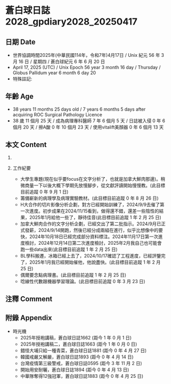 [_metadata_:encoding]: - "utf-8"
[_metadata_:language]: - "zh-Hant-TW"
[_metadata_:fileformat]: - "markdown"
[_metadata_:MIME_type]: - "text/plain"
[_metadata_:markdown_version]: - "commonmark version 0.30"
[_metadata_:markdown_spec]: - "https://spec.commonmark.org/0.30/"

# 蒼白球日誌2028_gpdiary2028_20250417 #

## 日期 Date ##

* 世界協調時間2025年(中華民國114年，令和7年)4月17日 / Unix 紀元 56 年 3 月 16 日 / 星期四 / 蒼白球紀元 6 年 6 月 20 日
* April 17, 2025 (UTC) / Unix Epoch 56 year 3 month 16 day / Thursday / Globus Pallidum year 6 month 6 day 20
* 特殊註記:

## 年齡 Age ##

* 38 years 11 months 25 days old / 7 years 6 months 5 days after acquiring ROC Surgical Pathology Licence
* 38 歲 11 個月 25 天 / 成為病理專科醫師 7 年 6 個月 5 天 / 日誌被入侵 0 年 6 個月 20 天 / 擦A酸 0 年 10 個月 23 天 / 使用vitalift美顏器 0 年 6 個月 13 天

## 本文 Content ##

1. 

2. 工作紀要

    - 大學生專題(現在似乎要focus在文字分析了，也就是加拿大鮮肉那邊)。稍微商量一下以後大概下學期先放慢腳步，從文獻評讀開始慢慢教。(此目標目前追蹤 0 年 9 月 1 日)
    - 籌備嶄新的病理學及病理實驗教材。(此目標目前追蹤 0 年 8 月 26 日)
    - H大合作的切片影像分析企劃，對方已經開始訓練了，2024/9/9去催了第一次進度。初步成果在2024/11/15看到，做得還不錯，還差一些陰性的結果，2025年1月給他一些了，靜待佳音(此目標目前追蹤 1 年 2 月 25 日)
    - 加拿大鮮肉合作的文字分析企劃，已經交出了第二批指示。2024/9月已正式發薪，2024/9/14開跑，然後已經分成兩組在進行，似乎比想像中的要快，2024年10月18日已經完成部分資料標注。2024年11月17日第一次進度檢討，2024年12月14日第二次進度檢討，2025年2月我自己也可能會跑一些data出來(此目標目前追蹤 1 年 2 月 25 日)
    - BL學科搬遷，冰箱已經上去了，2024/10/17確認了工程進度，已經評鑒完了，2025年1月我已經開始催他，他說盡快。(此目標目前追蹤 1 年 2 月 25 日)
    - 偶爾要念點病理書。(此目標目前追蹤 1 年 2 月 25 日)
    - 唸線性代數跟機器學習理論。(此目標目前追蹤 0 年 3 月 23 日)

## 注釋 Comment ##


## 附錄 Appendix ##

* 時光機
    - 2025年授袍講稿，蒼白球日誌1662 (距今 1 年 0 月 1 日)
    - 2025年授袍講稿二，蒼白球日誌1663 (距今 1 年 0 月 0 日)
    - 錯怪大埔只給一種青菜，蒼白球日誌1881 (距今 0 年 4 月 27 日)
    - 韓國戒嚴又解嚴，蒼白球日誌1893 (距今 0 年 4 月 14 日)
    - 台灣疫情第三級警戒，蒼白球日誌0595 (距今 3 年 11 月 2 日)
    - 開始用安耐曬，蒼白球日誌1894 (距今 0 年 4 月 13 日)
    - 中華隊奪得12強冠軍，蒼白球日誌1883 (距今 0 年 4 月 25 日)
